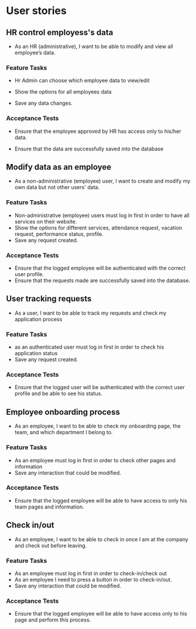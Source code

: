 # User stories

## HR control employess's data

- As an HR (administrative), I want to be able to modify and view all employee’s data.

### Feature Tasks

- Hr Admin can choose which employee data to view/edit

- Show the options for all employees data

- Save any data changes.

### Acceptance Tests

- Ensure that the employee approved by HR has access only to his/her data.

- Ensure that the data are successfully saved into the database

## Modify data as an employee

- As a non-administrative (employee) user, I want to create and modify my own data but not other users' data.

### Feature Tasks

- Non-administrative (employee) users must log in first in order to have all services on their website.
- Show the options for different services, attendance request, vacation request, performance status, profile.
- Save any request created.

### Acceptance Tests

- Ensure that the logged employee will be authenticated with the correct user profile.
- Ensure that the requests made are successfully saved into the database.

## User tracking requests

- As a user, I want to be able to track my requests and check my application process 

### Feature Tasks

- as an authenticated user must log in first in order to check his application status
- Save any request created.

### Acceptance Tests

-  Ensure that the logged user will be authenticated with the correct user profile and be able to see his status.

## Employee onboarding process

- As an employee, I want to be able to check my onboarding page, the team, and which department I belong to.

### Feature Tasks

- As an employee must log in first in order to check other pages and information
- Save any interaction that could be modified. 

### Acceptance Tests

- Ensure that the logged employee will be able to have access to only his team pages and information.

## Check in/out

- As an employee, I want to be able to check in once I am at the company and check out before leaving.

### Feature Tasks

- As an employee must log in first in order to check-in/check out
- As an employee I need to press a button in order to check-in/out. 
-  Save any interaction that could be modified. 

### Acceptance Tests

- Ensure that the logged employee will be able to have access only to his page and perform this process.
